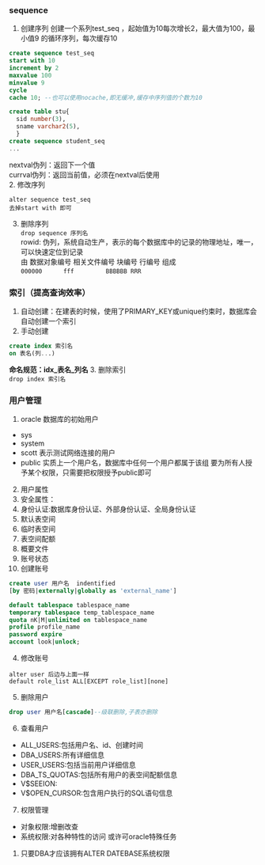 ### sequence
1. 创建序列
创建一个系列test_seq  ，起始值为10每次增长2，最大值为100，最小值9 的循环序列，每次缓存10<br>
```sql
create sequence test_seq
start with 10
increment by 2
maxvalue 100
minvalue 9
cycle
cache 10; --也可以使用nocache,即无缓冲,缓存中序列值的个数为10
```
```sql
create table stu{
  sid number(3),
  sname varchar2(5),
  }
create sequence student_seq
...
```
nextval伪列：返回下一个值<br>
currval伪列：返回当前值，必须在nextval后使用<br>
2. 修改序列
```
alter sequence test_seq
去掉start with 即可
```
3. 删除序列<br>
`drop sequence 序列名`<br>
rowid: 伪列，系统自动生产，表示的每个数据库中的记录的物理地址，唯一，可以快速定位到记录<br>
由 数据对象编号 相关文件编号 块编号 行编号 组成<br>
   `000000      fff         BBBBBB RRR`

### 索引（提高查询效率）
1. 自动创建：在建表的时候，使用了PRIMARY_KEY或unique约束时，数据库会自动创建一个索引
2. 手动创建
```sql
create index 索引名
on 表名(列...)
```
**命名规范：idx_表名_列名**
3. 删除索引<br>
`drop index 索引名`

### 用户管理
1. oracle 数据库的初始用户<br>
 * sys
 * system
 * scott 表示测试网络连接的用户
 * public 实质上一个用户名，数据库中任何一个用户都属于该组 要为所有人授予某个权限，只需要把权限授予public即可
2. 用户属性
 1. 安全属性：
  1. 身份认证:数据库身份认证、外部身份认证、全局身份认证
  2. 默认表空间
  3. 临时表空间
  4. 表空间配额
  5. 概要文件
  6. 账号状态
3. 创建账号
```sql
create user 用户名  indentified
[by 密码|externally|globally as 'external_name']
```
```sql
default tablespace tablespace_name
temporary tablespace temp_tablespace_name
quota nK|M|unlimited on tablespace_name
profile profile_name
password expire
account look|unlock;
```
4. 修改账号
```
alter user 后边与上面一样
default role_list ALL[EXCEPT role_list][none]
```
5. 删除用户<br>
```sql
drop user 用户名[cascade]--级联删除,子表亦删除
```
6. 查看用户
 * ALL_USERS:包括用户名、id、创建时间
 * DBA_USERS:所有详细信息
 * USER_USERS:包括当前用户详细信息
 * DBA_TS_QUOTAS:包括所有用户的表空间配额信息
 * V$SEEION:
 * V$OPEN_CURSOR:包含用户执行的SQL语句信息
7. 权限管理
 * 对象权限:增删改查
 * 系统权限:对各种特性的访问 或许可oracle特殊任务
  1. 只要DBA才应该拥有ALTER DATEBASE系统权限

